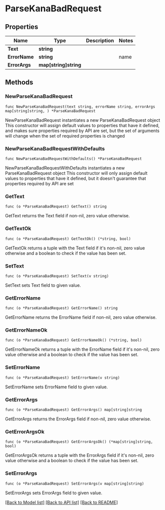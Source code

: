 # ParseKanaBadRequest

## Properties

Name | Type | Description | Notes
------------ | ------------- | ------------- | -------------
**Text** | **string** |  | 
**ErrorName** | **string** | |name|description| |---|---| | UNKNOWN_TEXT | 判別できない読み仮名があります: {text} | | ACCENT_TOP | 句頭にアクセントは置けません: {text} | | ACCENT_TWICE | 1つのアクセント句に二つ以上のアクセントは置けません: {text} | | ACCENT_NOTFOUND | アクセントを指定していないアクセント句があります: {text} | | EMPTY_PHRASE | {position}番目のアクセント句が空白です | | INTERROGATION_MARK_NOT_AT_END | アクセント句末以外に「？」は置けません: {text} | | INFINITE_LOOP | 処理時に無限ループになってしまいました...バグ報告をお願いします。 | | 
**ErrorArgs** | **map[string]string** |  | 

## Methods

### NewParseKanaBadRequest

`func NewParseKanaBadRequest(text string, errorName string, errorArgs map[string]string, ) *ParseKanaBadRequest`

NewParseKanaBadRequest instantiates a new ParseKanaBadRequest object
This constructor will assign default values to properties that have it defined,
and makes sure properties required by API are set, but the set of arguments
will change when the set of required properties is changed

### NewParseKanaBadRequestWithDefaults

`func NewParseKanaBadRequestWithDefaults() *ParseKanaBadRequest`

NewParseKanaBadRequestWithDefaults instantiates a new ParseKanaBadRequest object
This constructor will only assign default values to properties that have it defined,
but it doesn't guarantee that properties required by API are set

### GetText

`func (o *ParseKanaBadRequest) GetText() string`

GetText returns the Text field if non-nil, zero value otherwise.

### GetTextOk

`func (o *ParseKanaBadRequest) GetTextOk() (*string, bool)`

GetTextOk returns a tuple with the Text field if it's non-nil, zero value otherwise
and a boolean to check if the value has been set.

### SetText

`func (o *ParseKanaBadRequest) SetText(v string)`

SetText sets Text field to given value.


### GetErrorName

`func (o *ParseKanaBadRequest) GetErrorName() string`

GetErrorName returns the ErrorName field if non-nil, zero value otherwise.

### GetErrorNameOk

`func (o *ParseKanaBadRequest) GetErrorNameOk() (*string, bool)`

GetErrorNameOk returns a tuple with the ErrorName field if it's non-nil, zero value otherwise
and a boolean to check if the value has been set.

### SetErrorName

`func (o *ParseKanaBadRequest) SetErrorName(v string)`

SetErrorName sets ErrorName field to given value.


### GetErrorArgs

`func (o *ParseKanaBadRequest) GetErrorArgs() map[string]string`

GetErrorArgs returns the ErrorArgs field if non-nil, zero value otherwise.

### GetErrorArgsOk

`func (o *ParseKanaBadRequest) GetErrorArgsOk() (*map[string]string, bool)`

GetErrorArgsOk returns a tuple with the ErrorArgs field if it's non-nil, zero value otherwise
and a boolean to check if the value has been set.

### SetErrorArgs

`func (o *ParseKanaBadRequest) SetErrorArgs(v map[string]string)`

SetErrorArgs sets ErrorArgs field to given value.



[[Back to Model list]](../README.md#documentation-for-models) [[Back to API list]](../README.md#documentation-for-api-endpoints) [[Back to README]](../README.md)


